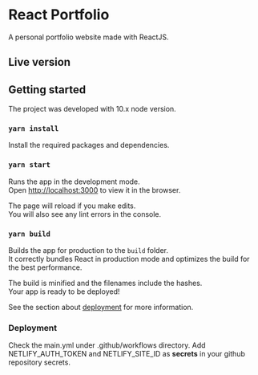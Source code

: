 
# React Portfolio

A personal portfolio website made with ReactJS.

## Live version

## Getting started

The project was developed with 10.x node version.

### `yarn install`
Install the required packages and dependencies.

### `yarn start`

Runs the app in the development mode.\
Open [http://localhost:3000](http://localhost:3000) to view it in the browser.

The page will reload if you make edits.\
You will also see any lint errors in the console.

### `yarn build`

Builds the app for production to the `build` folder.\
It correctly bundles React in production mode and optimizes the build for the best performance.

The build is minified and the filenames include the hashes.\
Your app is ready to be deployed!

See the section about [deployment](https://facebook.github.io/create-react-app/docs/deployment) for more information.

### Deployment

Check the main.yml under .github/workflows directory.
Add NETLIFY_AUTH_TOKEN and NETLIFY_SITE_ID as **secrets** in your github repository secrets.
